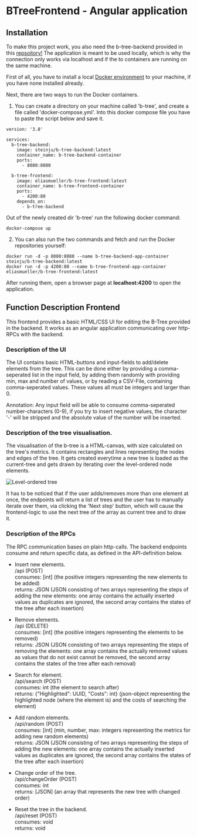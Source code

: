 # BTreeFrontend - Angular application

## Installation
To make this project work, you also need the b-tree-backend provided in this [repsoitory!](https://github.com/julian-stein/b-tree-backend)
The application is meant to be used locally, which is why the connection only works via localhost and if the to containers are running on the same machine.

First of all, you have to install a local [Docker environment](https://www.docker.com/get-started) to your machine, if you have none installed already.

Next, there are two ways to run the Docker containers.

1. You can create a directory on your machine called 'b-tree', and create a file called 'docker-compose.yml'. 
Into this docker compose file you have to paste the script below and save it.
```
version: '3.8'
 
services:
  b-tree-backend:
    image: steinju/b-tree-backend:latest
    container_name: b-tree-backend-container
    ports:
      - 8080:8080

  b-tree-frontend:
    image: eliasmueller/b-tree-frontend:latest
    container_name: b-tree-frontend-container
    ports: 
      - 4200:80
    depends_on:
      - b-tree-backend  
```
Out of the newly created dir 'b-tree' run the following docker command:
```
docker-compose up
```

2. You can also run the two commands and fetch and run the Docker repositories yourself:
```
docker run -d -p 8080:8080 --name b-tree-backend-app-container steinju/b-tree-backend:latest
docker run -d -p 4200:80 --name b-tree-frontend-app-container eliasmueller/b-tree-frontend:latest
```
After running them, open a browser page at **localhost:4200** to open the application.

## Function Description Frontend
This frontend provides a basic HTML/CSS UI for editing the B-Tree provided in the backend.
It works as an angular application communicating over http-RPCs with the backend.

### Description of the UI
The UI contains basic HTML-buttons and input-fields to add/delete elements from the tree.
This can be done either by providing a comma-seperated list in the input field,
by adding them randomly with providing min, max and number of values, or by reading a 
CSV-File, containing comma-seperated values.
These values all must be integers and larger than 0.

Annotation: Any input field will be able to consume comma-seperated number-characters (0-9),
if you try to insert negative values, the character '-' will be stripped and the absolute value
of the number will be inserted.

### Description of the tree visualisation.
The visualisation of the b-tree is a HTML-canvas, with size calculated on the tree's metrics.
It contains rectangles and lines representing the nodes and edges of the tree.
It gets created everytime a new tree is loaded as the current-tree and gets drawn
by iterating over the level-ordered node elements.


![Level-ordered tree](https://upload.wikimedia.org/wikipedia/commons/d/d1/Sorted_binary_tree_breadth-first_traversal.svg)

It has to be noticed that if the user adds/removes more than one element at once,
the endpoints will return a list of trees and the user has to manually iterate over them,
via clicking the 'Next step' button, which will cause the frontend-logic to use the next 
tree of the array as current tree and to draw it.

### Description of the RPCs
The RPC communication bases on plain http-calls. The backend endpoints consume and return specific data,
as defined in the API-definition below.

- Insert new elements.\
/api (POST)\
consumes: [int] (the positive integers representing the new elements to be added)\
returns: JSON (JSON consisting of two arrays representing the steps of adding the new elements: one array contains the actually inserted values as duplicates are ignored, the second array contains the states of the tree after each insertion)

- Remove elements.\
/api (DELETE)\
consumes: [int] (the positive integers representing the  elements to be removed)\
returns: JSON (JSON consisting of two arrays representing the steps of removing the elements: one array contains the actually removed values as values that do not exist cannot be removed, the second array contains the  states of the tree after each removal)

- Search for element.\
/api/search (POST)\
consumes: int (the element to search after)\
returns: {"Highlighted": UUID, "Costs": int} (json-object representing the highlighted node (where the element is) and the costs of searching the element)

- Add random elements.\
/api/random (POST)\
consumes: [int] (min, number, max: integers representing the metrics for adding new random elements)\
returns: JSON (JSON consisting of two arrays representing the steps of adding the new elements: one array contains the actually inserted values as duplicates are ignored, the second array contains the  states of the tree after each insertion)

- Change order of the tree.\
/api/changeOrder (POST)\
consumes: int\
returns: [JSON] (an array that represents the new tree with changed order)

- Reset the tree in the backend.\
/api/reset (POST)\
consumes: void\
returns: void
